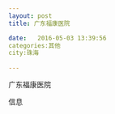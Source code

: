 ```yaml
--- 
layout: post 
title: 广东福康医院

date:   2016-05-03 13:39:56 
categories:其他  
city:珠海
  
--- 
```

   
广东福康医院

信息

